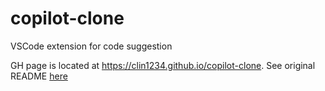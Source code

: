 # copilot-clone
VSCode extension for code suggestion

GH page is located at https://clin1234.github.io/copilot-clone. See original README [here](index.md)
